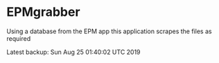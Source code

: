 # EPMgrabber
Using a database from the EPM app this application scrapes the files as required


Latest backup: Sun Aug 25 01:40:02 UTC 2019
